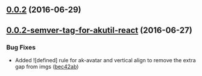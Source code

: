 <a name="0.0.2"></a>
## [0.0.2](https://aui-team-bot/https://bitbucket.org/atlassian/atlaskit-spike/compare/0.0.2-semver-tag-for-akutil-react...v0.0.2) (2016-06-29)



<a name="0.0.2-semver-tag-for-akutil-react"></a>
## [0.0.2-semver-tag-for-akutil-react](https://aui-team-bot/https://bitbucket.org/atlassian/atlaskit-spike/compare/bec42ab...0.0.2-semver-tag-for-akutil-react) (2016-06-27)


### Bug Fixes

* Added ![defined] rule for ak-avatar and vertical align to remove the extra gap from imgs ([bec42ab](https://aui-team-bot/https://bitbucket.org/atlassian/atlaskit-spike/commits/bec42ab))



